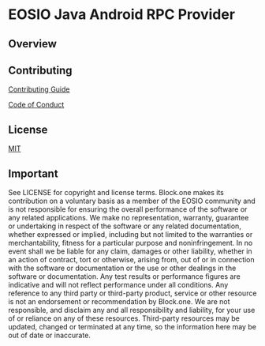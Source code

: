 # EOSIO Java Android RPC Provider

## Overview

## Contributing

[Contributing Guide](https://github.com/EOSIO/eosio-java-android-rpc-provider/blob/master/CONTRIBUTING.md)

[Code of Conduct](https://github.com/EOSIO/eosio-java-android-rpc-provider/blob/master/CONTRIBUTING.md#conduct)

## License

[MIT](https://github.com/EOSIO/{{githubRepo}}/blob/develop/LICENSE)

## Important

See LICENSE for copyright and license terms.  Block.one makes its contribution on a voluntary basis as a member of the EOSIO community and is not responsible for ensuring the overall performance of the software or any related applications.  We make no representation, warranty, guarantee or undertaking in respect of the software or any related documentation, whether expressed or implied, including but not limited to the warranties or merchantability, fitness for a particular purpose and noninfringement. In no event shall we be liable for any claim, damages or other liability, whether in an action of contract, tort or otherwise, arising from, out of or in connection with the software or documentation or the use or other dealings in the software or documentation.  Any test results or performance figures are indicative and will not reflect performance under all conditions.  Any reference to any third party or third-party product, service or other resource is not an endorsement or recommendation by Block.one.  We are not responsible, and disclaim any and all responsibility and liability, for your use of or reliance on any of these resources. Third-party resources may be updated, changed or terminated at any time, so the information here may be out of date or inaccurate.
